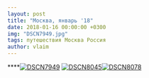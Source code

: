 ```yaml
---
layout: post
title: "Москва, январь '18"
date: 2018-01-16 00:00:00 +0300
img: "DSCN7949.jpg"
tags: путешествия Москва Россия
author: vlaim
---
```


****[![DSCN7949](/assets/img/DSCN7949.jpg)](/assets/img/DSCN7949.jpg) [![DSCN8045](/assets/img/DSCN8045.jpg)](/assets/img/DSCN8045.jpg)[![DSCN8078](/assets/img/DSCN8078.jpg)](/assets/img/DSCN8078.jpg)